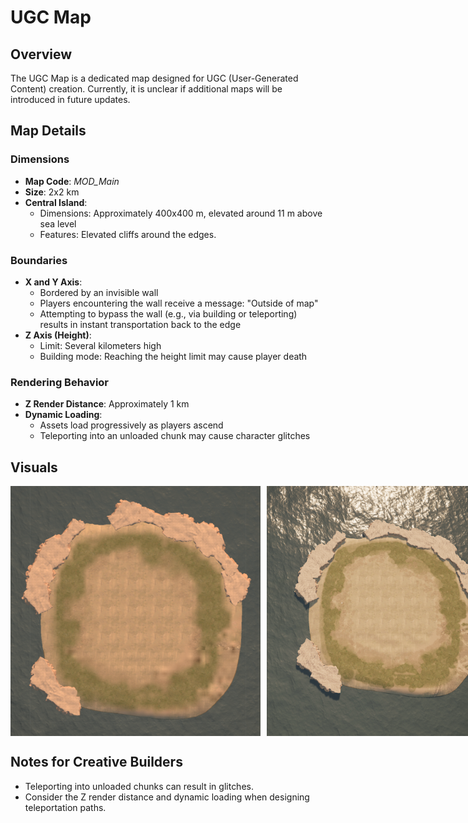 # UGC Map

## Overview

The UGC Map is a dedicated map designed for UGC (User-Generated Content) creation. Currently, it is unclear if additional maps will be introduced in future updates.

## Map Details

### Dimensions
- **Map Code**: *MOD_Main*
- **Size**: 2x2 km
- **Central Island**: 
  - Dimensions: Approximately 400x400 m, elevated around 11 m above sea level
  - Features: Elevated cliffs around the edges.

### Boundaries
- **X and Y Axis**: 
  - Bordered by an invisible wall
  - Players encountering the wall receive a message: "Outside of map"
  - Attempting to bypass the wall (e.g., via building or teleporting) results in instant transportation back to the edge
- **Z Axis (Height)**:
  - Limit: Several kilometers high
  - Building mode: Reaching the height limit may cause player death

### Rendering Behavior
- **Z Render Distance**: Approximately 1 km
- **Dynamic Loading**: 
  - Assets load progressively as players ascend
  - Teleporting into an unloaded chunk may cause character glitches

## Visuals
<div style="display: flex; gap: 10px;">
  <img src="images/ugcMap.png" alt="UGC Map" style="max-height: 400px;"/>
  <img src="images/ugcMap_gameplay.png" alt="UGC Map Gameplay" style="max-height: 400px;"/>
</div>

## Notes for Creative Builders
- Teleporting into unloaded chunks can result in glitches.
- Consider the Z render distance and dynamic loading when designing teleportation paths.

